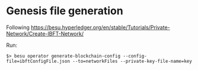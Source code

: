 # Genesis file generation

Following https://besu.hyperledger.org/en/stable/Tutorials/Private-Network/Create-IBFT-Network/

Run:
```
$> besu operator generate-blockchain-config --config-file=ibftConfigFile.json --to=networkFiles --private-key-file-name=key
```